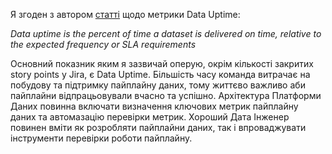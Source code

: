 Я згоден з автором [статті](https://lakefs.io/how-to-measure-data-engineering-teams/) щодо метрики Data Uptime: 

*Data uptime is the percent of time a dataset is delivered on time, relative to the expected frequency or SLA requirements*

Основний показник яким я зазвичай оперую, окрім кількості закритих story points у Jira, є Data Uptime. Більшість часу команда витрачає на побудову та підтримку пайплайну даних, тому життєво важливо аби пайплайни відпрацьовували вчасно та успішно. Архітектура Платформи Даних повинна включати визначення ключових метрик пайплайну даних та автомазацію перевірки метрик. Хороший Дата Інженер повинен вміти як розробляти пайплайни даних, так і впроваджувати інструменти перевірки роботи пайплайну.
